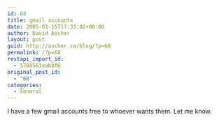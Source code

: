 ```yaml
---
id: 68
title: gmail accounts
date: 2005-01-15T17:33:02+00:00
author: David Ascher
layout: post
guid: http://ascher.ca/blog/?p=68
permalink: /?p=68
restapi_import_id:
  - 5780561eab8f6
original_post_id:
  - "68"
categories:
  - General
---
```

I have a few gmail accounts free to whoever wants them. Let me know.